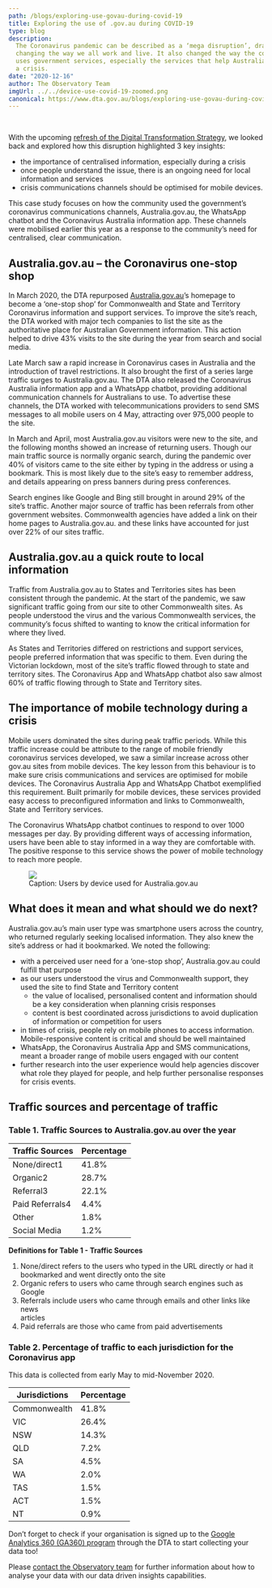 ```yaml
---
path: /blogs/exploring-use-govau-during-covid-19
title: Exploring the use of .gov.au during COVID-19
type: blog
description:
  The Coronavirus pandemic can be described as a ‘mega disruption’, dramatically
  changing the way we all work and live. It also changed the way the community
  uses government services, especially the services that help Australians during
  a crisis.
date: "2020-12-16"
author: The Observatory Team
imgUrl: ../../device-use-covid-19-zoomed.png
canonical: https://www.dta.gov.au/blogs/exploring-use-govau-during-covid-19
---
```


<br />

With the upcoming
[refresh of the Digital Transformation Strategy](https://www.dta.gov.au/digital-transformation-strategy/digital-transformation-strategy-refresh),
we looked back and explored how this disruption highlighted 3 key insights:

<div class="max-42 mt-1">
<ul>
<li> the importance of centralised information, especially during a crisis</li>
<li>once people understand the issue, there is an ongoing need for local
  information and services</li>
<li>crisis communications channels should be optimised for mobile devices.</li>
</ul>
</div>

This case study focuses on how the community used the government’s coronavirus
communications channels, Australia.gov.au, the WhatsApp chatbot and the
Coronavirus Australia information app. These channels were mobilised earlier
this year as a response to the community’s need for centralised, clear
communication.

## Australia.gov.au – the Coronavirus one-stop shop

In March 2020, the DTA repurposed
[Australia.gov.au](https://australia.gov.au/)’s homepage to become a ‘one-stop
shop’ for Commonwealth and State and Territory Coronavirus information and
support services. To improve the site’s reach, the DTA worked with major tech
companies to list the site as the authoritative place for Australian Government
information. This action helped to drive 43% visits to the site during the year
from search and social media.

Late March saw a rapid increase in Coronavirus cases in Australia and the
introduction of travel restrictions. It also brought the first of a series large
traffic surges to Australia.gov.au. The DTA also released the Coronavirus
Australia information app and a WhatsApp chatbot, providing additional
communication channels for Australians to use. To advertise these channels, the
DTA worked with telecommunications providers to send SMS messages to all mobile
users on 4 May, attracting over 975,000 people to the site.

In March and April, most Australia.gov.au visitors were new to the site, and the
following months showed an increase of returning users. Though our main traffic
source is normally organic search, during the pandemic over 40% of visitors came
to the site either by typing in the address or using a bookmark. This is most
likely due to the site’s easy to remember address, and details appearing on
press banners during press conferences.

Search engines like Google and Bing still brought in around 29% of the site’s
traffic. Another major source of traffic has been referrals from other
government websites. Commonwealth agencies have added a link on their home pages
to Australia.gov.au. and these links have accounted for just over 22% of our
sites traffic.

## Australia.gov.au a quick route to local information

Traffic from Australia.gov.au to States and Territories sites has been
consistent through the pandemic. At the start of the pandemic, we saw
significant traffic going from our site to other Commonwealth sites. As people
understood the virus and the various Commonwealth services, the community’s
focus shifted to wanting to know the critical information for where they lived.

As States and Territories differed on restrictions and support services, people
preferred information that was specific to them. Even during the Victorian
lockdown, most of the site’s traffic flowed through to state and territory
sites. The Coronavirus App and WhatsApp chatbot also saw almost 60% of traffic
flowing through to State and Territory sites.

## The importance of mobile technology during a crisis

Mobile users dominated the sites during peak traffic periods. While this traffic
increase could be attribute to the range of mobile friendly coronavirus services
developed, we saw a similar increase across other gov.au sites from mobile
devices. The key lesson from this behaviour is to make sure crisis
communications and services are optimised for mobile devices. The Coronavirus
Australia App and WhatsApp Chatbot exemplified this requirement. Built primarily
for mobile devices, these services provided easy access to preconfigured
information and links to Commonwealth, State and Territory services.

The Coronavirus WhatsApp chatbot continues to respond to over 1000 messages per
day. By providing different ways of accessing information, users have been able
to stay informed in a way they are comfortable with. The positive response to
this service shows the power of mobile technology to reach more people.

<figure>
<img class="au-responsive-media img-shadow" src="../../device-use-covid-19.png"/>
<figcaption class="max-42">Caption: Users by device used for Australia.gov.au</figcaption>
</figure>

## What does it mean and what should we do next?

Australia.gov.au’s main user type was smartphone users across the country, who
returned regularly seeking localised information. They also knew the site’s
address or had it bookmarked. We noted the following:

<div class="max-42 mt-1">
  <ul>
    <li>with a perceived user need for a ‘one-stop shop’, Australia.gov.au could
  fulfill that purpose</li>
    <li>as our users understood the virus and Commonwealth support, they used the site
  to find State and Territory content
      <ul>
        <li>the value of localised, personalised content and information should be a key
      consideration when planning crisis responses</li>
        <li>content is best coordinated across jurisdictions to avoid duplication of
      information or competition for users</li>
      </ul>
    </li>
    <li>in times of crisis, people rely on mobile phones to access information.
    Mobile-responsive content is critical and should be well maintained</li>
    <li>WhatsApp, the Coronavirus Australia App and SMS communications, meant a
    broader range of mobile users engaged with our content</li>
    <li>further research into the user experience would help agencies discover what
    role they played for people, and help further personalise responses for crisis
    events.</li>
  </ul>
</div>

## Traffic sources and percentage of traffic

### Table 1. Traffic Sources to Australia.gov.au over the year

<div class="max-42 mt-1">

<table class="au-table">
    <thead class="au-table__head">
        <tr class="au-table__row">
            <th scope="col" class="au-table__header">Traffic Sources</th>
            <th scope="col" class="au-table__header au-table__header--numeric">Percentage</th>
        </tr>
    </thead>
    <tbody class="au-table__body">
        <tr class="au-table__row">
            <td class="au-table__cell">None/direct1</td>
            <td class="au-table__cell au-table__cell--numeric">41.8%</td>
        </tr>
        <tr class="au-table__row">
            <td class="au-table__cell">Organic2</td>
            <td class="au-table__cell au-table__cell--numeric">28.7%</td>
        </tr>
        <tr class="au-table__row">
            <td class="au-table__cell">Referral3</td>
            <td class="au-table__cell au-table__cell--numeric">22.1%</td>
        </tr>
        <tr class="au-table__row">
            <td class="au-table__cell">Paid Referrals4</td>
            <td class="au-table__cell au-table__cell--numeric">4.4%</td>
        </tr>
        <tr class="au-table__row">
            <td class="au-table__cell">Other</td>
            <td class="au-table__cell au-table__cell--numeric">1.8%</td>
        </tr>
        <tr class="au-table__row">
            <td class="au-table__cell">Social Media</td>
            <td class="au-table__cell au-table__cell--numeric">1.2%</td>
        </tr>
    </tbody>
</table>
</div>

**Definitions for Table 1 - Traffic Sources**

<div class="max-42 mt-1">
  <ol>
    <li>None/direct refers to the users who typed in the URL directly or had it
    bookmarked and went directly onto the site</li>
    <li>Organic refers to users who came through search engines such as Google</li>
    <li>Referrals include users who came through emails and other links like news</li>
      articles
    <li>Paid referrals are those who came from paid advertisements</li>
  </ol>
</div>

### Table 2. Percentage of traffic to each jurisdiction for the Coronavirus app

This data is collected from early May to mid-November 2020.

<div class="max-42 mt-1">
<table class="au-table">
    <thead class="au-table__head">
        <tr class="au-table__row">
            <th scope="col" class="au-table__header">Jurisdictions</th>
            <th scope="col" class="au-table__header au-table__header--numeric">Percentage</th>
        </tr>
    </thead>
    <tbody class="au-table__body">
        <tr class="au-table__row">
            <td class="au-table__cell">Commonwealth</td>
            <td class="au-table__cell au-table__cell--numeric">41.8%</td>
        </tr>
        <tr class="au-table__row">
            <td class="au-table__cell">VIC</td>
            <td class="au-table__cell au-table__cell--numeric">26.4%</td>
        </tr>
        <tr class="au-table__row">
            <td class="au-table__cell">NSW</td>
            <td class="au-table__cell au-table__cell--numeric">14.3%</td>
        </tr>
        <tr class="au-table__row">
            <td class="au-table__cell">QLD</td>
            <td class="au-table__cell au-table__cell--numeric">7.2%</td>
        </tr>
        <tr class="au-table__row">
            <td class="au-table__cell">SA</td>
            <td class="au-table__cell au-table__cell--numeric">4.5%</td>
        </tr>
        <tr class="au-table__row">
            <td class="au-table__cell">WA</td>
            <td class="au-table__cell au-table__cell--numeric">2.0%</td>
        </tr>
        <tr class="au-table__row">
            <td class="au-table__cell">TAS</td>
            <td class="au-table__cell au-table__cell--numeric">1.5%</td>
        </tr>
        <tr class="au-table__row">
            <td class="au-table__cell">ACT</td>
            <td class="au-table__cell au-table__cell--numeric">1.5%</td>
        </tr>
        <tr class="au-table__row">
            <td class="au-table__cell">NT</td>
            <td class="au-table__cell au-table__cell--numeric">0.9%</td>
        </tr>
    </tbody>
</table>
</div>

Don’t forget to check if your organisation is signed up to the
[Google Analytics 360 (GA360) program](https://www.dta.gov.au/our-projects/google-analytics-government)
through the DTA to start collecting your data too!

<section class="au-callout max-42">
<p>Please <a href="mailto:observatory@dta.gov.au">contact the Observatory team</a> for further information about how to analyse your data with our data driven insights capabilities.</p>
</section>
